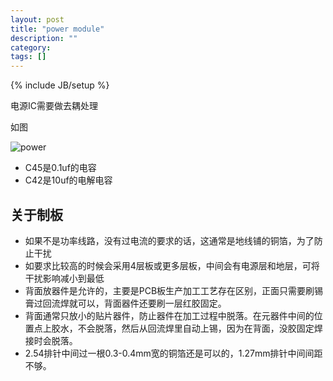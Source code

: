 ```yaml
---
layout: post
title: "power module"
description: ""
category: 
tags: []
---
```

{% include JB/setup %}

电源IC需要做去耦处理

如图

![power](http://ww2.sinaimg.cn/large/a74ecc4cjw1e0ky46fhnhj.jpg)

* C45是0.1uf的电容
* C42是10uf的电解电容

## 关于制板


* 如果不是功率线路，没有过电流的要求的话，这通常是地线铺的铜箔，为了防止干扰
* 如要求比较高的时候会采用4层板或更多层板，中间会有电源层和地层，可将干扰影响减小到最低
* 背面放器件是允许的，主要是PCB板生产加工工艺存在区别，正面只需要刷锡膏过回流焊就可以，背面器件还要刷一层红胶固定。
* 背面通常只放小的贴片器件，防止器件在加工过程中脱落。在元器件中间的位置点上胶水，不会脱落，然后从回流焊里自动上锡，因为在背面，没胶固定焊接时会脱落。
* 2.54排针中间过一根0.3-0.4mm宽的铜箔还是可以的，1.27mm排针中间间距不够。
